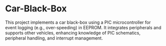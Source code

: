 # Car-Black-Box
This project implements a car black-box using a PIC microcontroller for event logging (e.g., over-speeding) in EEPROM. It integrates peripherals and supports other vehicles, enhancing knowledge of PIC schematics, peripheral handling, and interrupt management.
